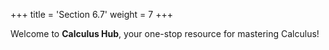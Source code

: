 +++
title = 'Section 6.7'
weight = 7
+++


Welcome to **Calculus Hub**, your one-stop resource for mastering Calculus!
